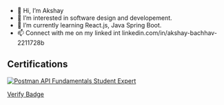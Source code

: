 - 👋 Hi, I’m Akshay
- 👀 I’m interested in software design and developement.
- 🌱 I’m currently learning React.js, Java Spring Boot.
- 📫 Connect with me on my linked int linkedin.com/in/akshay-bachhav-2211728b

<!---
akkidarkhq/akkidarkhq is a ✨ special ✨ repository because its `README.md` (this file) appears on your GitHub profile.
You can click the Preview link to take a look at your changes.
--->

## Certifications

[![Postman API Fundamentals Student Expert](https://api.badgr.io/public/assertions/95aloAAvSveJZFLJ9hoePA/image)](https://api.badgr.io/public/assertions/95aloAAvSveJZFLJ9hoePA?identity__email=akkidarkhq%40gmail.com)

[Verify Badge](https://badgecheck.io?url=https%3A%2F%2Fapi.badgr.io%2Fpublic%2Fassertions%2F95aloAAvSveJZFLJ9hoePA%3Fidentity__email%3Dakkidarkhq%2540gmail.com)
